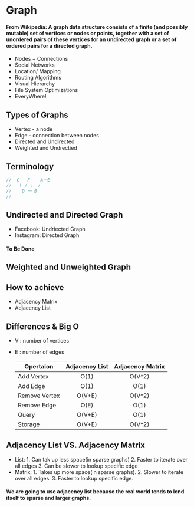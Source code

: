 # Graph

#### From Wikipedia: A graph data structure consists of a finite (and possibly mutable) set of vertices or nodes or points, together with a set of unordered pairs of these vertices for an undirected graph or a set of ordered pairs for a directed graph.
* Nodes + Connections
* Social Networks
* Location/ Mapping
* Routing Algorithms
* Visual Hierarchy
* File System Optimizations
* EveryWhere!


## Types of Graphs

* Vertex - a node
* Edge - connection between nodes
* Directed and Undirected
* Weighted and Undrectied


## Terminology
```js        
//  C   F    A一E
//   \ / \  /
//    D 一 B
// 
```
## Undirected and Directed Graph
* Facebook: Undriected Graph
* Instagram: Directed Graph
#### To Be Done

## Weighted and Unweighted Graph

## How to achieve
* Adjacency Matrix
* Adjacency List

## Differences & Big O
* V : number of vertices
* E : number of edges

  Opertaion     | Adjacency List| Adjacency Matrix  |
  ----------    |:-------------:|:-----------------:|
  Add Vertex    |     O(1)      | O(V^2)            |
  Add Edge      |     O(1)      | O(1)              |
  Remove Vertex |     O(V+E)    | O(V^2)            |
  Remove Edge   |     O(E)      | O(1)              |
  Query         |     O(V+E)    | O(1)              |
  Storage       |     O(V+E)    | O(V^2)            |
  
## Adjacency List VS. Adjacency Matrix
* List: 1. Can tak up less space(in sparse graphs) 2. Faster to iterate over all edges 3. Can be slower to lookup specific edge
* Matrix: 1. Takes up more space(in sparse graphs). 2. Slower to iterate over all edges. 3. Faster to lookup specific edge.
#### We are going to use adjacency list because the real world tends to lend itself to sparse and larger graphs.